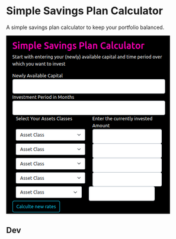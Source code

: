# Simple Savings Plan Calculator
A simple savings plan calculator to keep your portfolio balanced.

![Preview of the Draft Version](sspc_preview_draft.png)

## Dev
